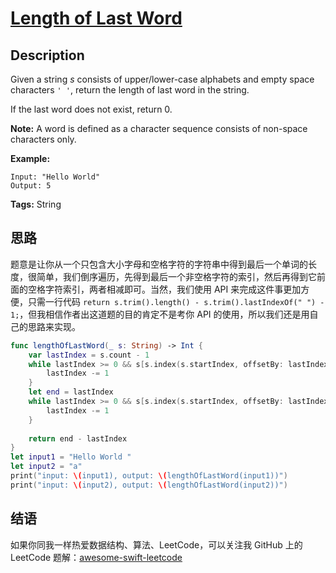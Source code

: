 # [Length of Last Word][title]

## Description

Given a string *s* consists of upper/lower-case alphabets and empty space characters `' '`, return the length of last word in the string.

If the last word does not exist, return 0.

**Note:** A word is defined as a character sequence consists of non-space characters only.

**Example:**

```
Input: "Hello World"
Output: 5
```

**Tags:** String


## 思路

题意是让你从一个只包含大小字母和空格字符的字符串中得到最后一个单词的长度，很简单，我们倒序遍历，先得到最后一个非空格字符的索引，然后再得到它前面的空格字符索引，两者相减即可。当然，我们使用 API 来完成这件事更加方便，只需一行代码 `return s.trim().length() - s.trim().lastIndexOf(" ") - 1;`，但我相信作者出这道题的目的肯定不是考你 API 的使用，所以我们还是用自己的思路来实现。

```swift
func lengthOfLastWord(_ s: String) -> Int {
    var lastIndex = s.count - 1
    while lastIndex >= 0 && s[s.index(s.startIndex, offsetBy: lastIndex)] == " " {
        lastIndex -= 1
    }
    let end = lastIndex
    while lastIndex >= 0 && s[s.index(s.startIndex, offsetBy: lastIndex)] != " " {
        lastIndex -= 1
    }
    
    return end - lastIndex
}
let input1 = "Hello World "
let input2 = "a"
print("input: \(input1), output: \(lengthOfLastWord(input1))")
print("input: \(input2), output: \(lengthOfLastWord(input2))")
```


## 结语

如果你同我一样热爱数据结构、算法、LeetCode，可以关注我 GitHub 上的 LeetCode 题解：[awesome-swift-leetcode][zgpeace]



[title]: https://leetcode.com/problems/length-of-last-word
[zgpeace]: https://github.com/zgpeace/awesome-swift-leetcode
